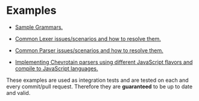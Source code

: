 # Examples

-   [Sample Grammars.](https://github.com/SAP/chevrotain/blob/master/examples/grammars)

-   [Common Lexer issues/scenarios and how to resolve them.](https://github.com/SAP/chevrotain/blob/master/examples/lexer)

-   [Common Parser issues/scenarios and how to resolve them.](https://github.com/SAP/chevrotain/blob/master/examples/parser)

-   [Implementing Chevrotain parsers using different JavaScript flavors and compile to JavaScript languages.](https://github.com/SAP/chevrotain/blob/master/examples/implementation_languages)

These examples are used as integration tests and are tested on each and every commit/pull request.
Therefore they are **guaranteed** to be up to date and valid.
